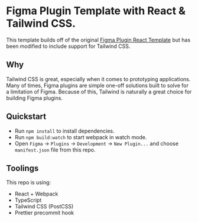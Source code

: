# Figma Plugin Template with React & Tailwind CSS.

This template builds off of the original [Figma Plugin React Template](https://github.com/nirsky/figma-plugin-react-template) but has been modified to include  support for Tailwind CSS.

## Why
Tailwind CSS is great, especially when it comes to prototyping applications. Many of times, Figma plugins are simple one-off solutions built to solve for a limitation of Figma. Because of this, Tailwind is naturally a great choice for building Figma plugins.

## Quickstart
* Run `npm install` to install dependencies.
* Run `npm build:watch` to start webpack in watch mode.
* Open `Figma` -> `Plugins` -> `Development` -> `New Plugin...` and choose `manifest.json` file from this repo.

## Toolings
This repo is using:
* React + Webpack
* TypeScript
* Tailwind CSS (PostCSS)
* Prettier precommit hook
